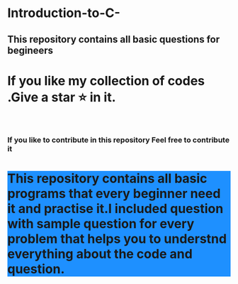 # Introduction-to-C-

<h2>This repository contains all basic questions for begineers</h2>
<h1 color="blue">If you like my collection of codes .Give a star ⭐ in it.</h1>
<br>
<div><p><h3>If you like to contribute in this repository Feel free to contribute it</h3></p></div>


<div>
  <p><h1 style="background-color:DodgerBlue;">This repository contains <strong>all basic programs</strong> that every beginner need it and practise it.I included question with sample question for every problem that helps you to understnd everything about the code and question.</h2></p>
  </div>
